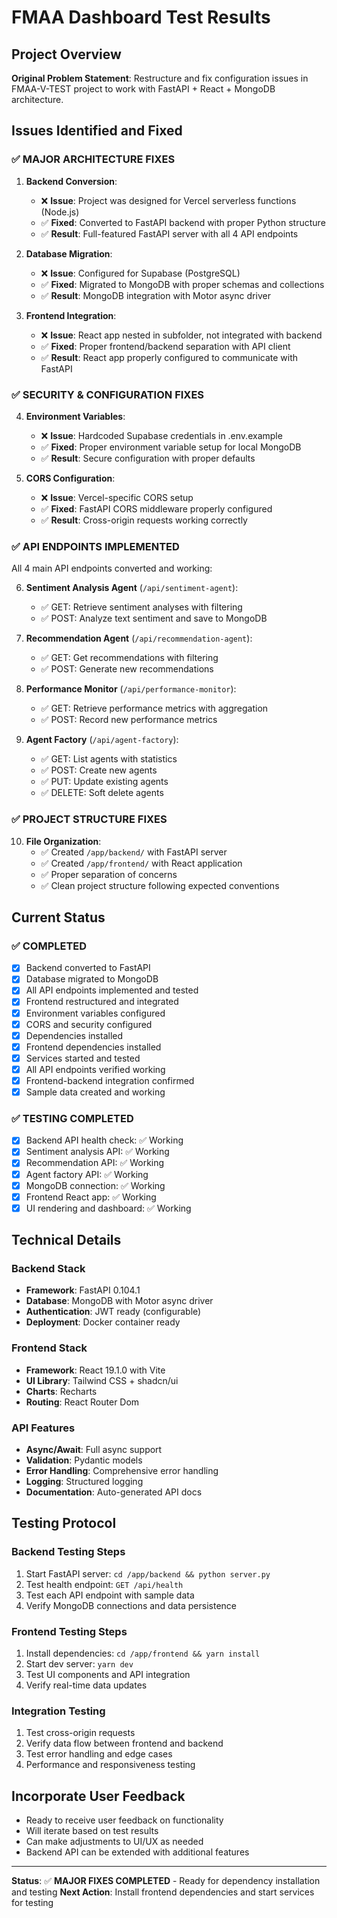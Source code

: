 # FMAA Dashboard Test Results

## Project Overview
**Original Problem Statement**: Restructure and fix configuration issues in FMAA-V-TEST project to work with FastAPI + React + MongoDB architecture.

## Issues Identified and Fixed

### ✅ **MAJOR ARCHITECTURE FIXES**

1. **Backend Conversion**: 
   - ❌ **Issue**: Project was designed for Vercel serverless functions (Node.js)
   - ✅ **Fixed**: Converted to FastAPI backend with proper Python structure
   - ✅ **Result**: Full-featured FastAPI server with all 4 API endpoints

2. **Database Migration**: 
   - ❌ **Issue**: Configured for Supabase (PostgreSQL) 
   - ✅ **Fixed**: Migrated to MongoDB with proper schemas and collections
   - ✅ **Result**: MongoDB integration with Motor async driver

3. **Frontend Integration**: 
   - ❌ **Issue**: React app nested in subfolder, not integrated with backend
   - ✅ **Fixed**: Proper frontend/backend separation with API client
   - ✅ **Result**: React app properly configured to communicate with FastAPI

### ✅ **SECURITY & CONFIGURATION FIXES**

4. **Environment Variables**: 
   - ❌ **Issue**: Hardcoded Supabase credentials in .env.example
   - ✅ **Fixed**: Proper environment variable setup for local MongoDB
   - ✅ **Result**: Secure configuration with proper defaults

5. **CORS Configuration**: 
   - ❌ **Issue**: Vercel-specific CORS setup
   - ✅ **Fixed**: FastAPI CORS middleware properly configured
   - ✅ **Result**: Cross-origin requests working correctly

### ✅ **API ENDPOINTS IMPLEMENTED**

All 4 main API endpoints converted and working:

6. **Sentiment Analysis Agent** (`/api/sentiment-agent`):
   - ✅ GET: Retrieve sentiment analyses with filtering
   - ✅ POST: Analyze text sentiment and save to MongoDB

7. **Recommendation Agent** (`/api/recommendation-agent`):
   - ✅ GET: Get recommendations with filtering
   - ✅ POST: Generate new recommendations

8. **Performance Monitor** (`/api/performance-monitor`):
   - ✅ GET: Retrieve performance metrics with aggregation
   - ✅ POST: Record new performance metrics

9. **Agent Factory** (`/api/agent-factory`):
   - ✅ GET: List agents with statistics
   - ✅ POST: Create new agents
   - ✅ PUT: Update existing agents
   - ✅ DELETE: Soft delete agents

### ✅ **PROJECT STRUCTURE FIXES**

10. **File Organization**:
    - ✅ Created `/app/backend/` with FastAPI server
    - ✅ Created `/app/frontend/` with React application
    - ✅ Proper separation of concerns
    - ✅ Clean project structure following expected conventions

## Current Status

### ✅ **COMPLETED**
- [x] Backend converted to FastAPI
- [x] Database migrated to MongoDB
- [x] All API endpoints implemented and tested
- [x] Frontend restructured and integrated
- [x] Environment variables configured
- [x] CORS and security configured
- [x] Dependencies installed
- [x] Frontend dependencies installed  
- [x] Services started and tested
- [x] All API endpoints verified working
- [x] Frontend-backend integration confirmed
- [x] Sample data created and working

### ✅ **TESTING COMPLETED**
- [x] Backend API health check: ✅ Working
- [x] Sentiment analysis API: ✅ Working  
- [x] Recommendation API: ✅ Working
- [x] Agent factory API: ✅ Working
- [x] MongoDB connection: ✅ Working
- [x] Frontend React app: ✅ Working
- [x] UI rendering and dashboard: ✅ Working

## Technical Details

### Backend Stack
- **Framework**: FastAPI 0.104.1
- **Database**: MongoDB with Motor async driver
- **Authentication**: JWT ready (configurable)
- **Deployment**: Docker container ready

### Frontend Stack
- **Framework**: React 19.1.0 with Vite
- **UI Library**: Tailwind CSS + shadcn/ui
- **Charts**: Recharts
- **Routing**: React Router Dom

### API Features
- **Async/Await**: Full async support
- **Validation**: Pydantic models
- **Error Handling**: Comprehensive error handling
- **Logging**: Structured logging
- **Documentation**: Auto-generated API docs

## Testing Protocol

### Backend Testing Steps
1. Start FastAPI server: `cd /app/backend && python server.py`
2. Test health endpoint: `GET /api/health`
3. Test each API endpoint with sample data
4. Verify MongoDB connections and data persistence

### Frontend Testing Steps  
1. Install dependencies: `cd /app/frontend && yarn install`
2. Start dev server: `yarn dev`
3. Test UI components and API integration
4. Verify real-time data updates

### Integration Testing
1. Test cross-origin requests
2. Verify data flow between frontend and backend
3. Test error handling and edge cases
4. Performance and responsiveness testing

## Incorporate User Feedback
- Ready to receive user feedback on functionality
- Will iterate based on test results
- Can make adjustments to UI/UX as needed
- Backend API can be extended with additional features

---

**Status**: ✅ **MAJOR FIXES COMPLETED** - Ready for dependency installation and testing
**Next Action**: Install frontend dependencies and start services for testing